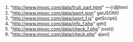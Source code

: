 1. "http://www.imooc.com/data/fruit_part.html" 一小段html
2. "http://www.imooc.com/data/sport.json" getJSON()
3. "http://www.imooc.com/data/sport_f.js" getScript()
4. "http://www.imooc.com/data/info_f.php" get()
5. "http://www.imooc.com/data/check_f.php" post()
6. "http://www.imooc.com/data/check.php" ajax()

